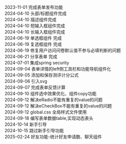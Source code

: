 2023-11-01 完成表单发布功能<br>
2024-04-10 头部/标题组件完成<br>
2024-04-10 描述组件完成<br>
2024-04-10 短输入框组件完成<br>
2024-04-10 长输入框组件完成<br> 
2024-06-19 单选框组件 完成<br>
2024-06-19 复选框组件 完成<br>
2024-06-19 修复用户访问问卷默认值不参与必填判断的问题<br>
2024-06-21 分享表单 完成<br>
2024-07-01 集成spring security<br>
2024-09-04 表单详情的left侧工具栏和功能导航组件化<br>
2024-09-05 添加和保存测评计分公式<br>
2024-09-06 引入svg<br>
2024-09-07 完成表单反馈计算<br>
2024-09-10 组件选中效果优化、组件copy功能<br>
2024-09-12 解决eRadio不能有重复的value的问题<br>
2024-09-12 解决eCheckBox不能有重复的value的问题<br>
2024-09-12 global.css 全局样式文件使用 <br>
2024-09-18 编写表单数据table,实现动态表头<br>
2024-10-14 新手引导<br>
2024-10-15 跳过新手引导功能<br>
2025-02-24 好友功能-统计好友申请数、聊天组件<br>


